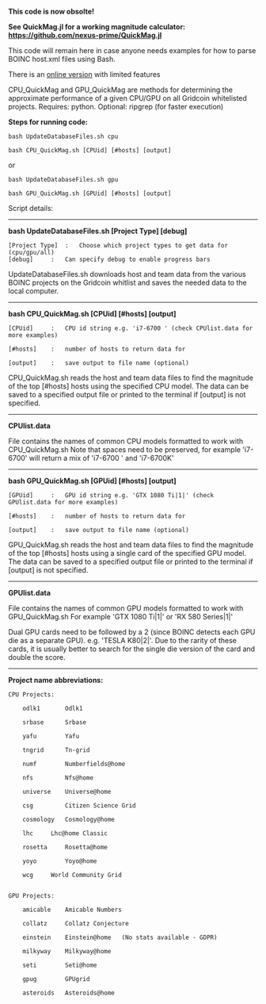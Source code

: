 **This code is now obsolte!** 

**See QuickMag.jl for a working magnitude calculator: https://github.com/nexus-prime/QuickMag.jl**

This code will remain here in case anyone needs examples for how to parse BOINC host.xml files using Bash.


There is an [online version](http://quickmag.ml) with limited features


CPU_QuickMag and GPU_QuickMag are methods for determining the approximate performance of a given CPU/GPU on all Gridcoin whitelisted projects.
Requires: python. Optional: ripgrep (for faster execution)

**Steps for running code:**

    bash UpdateDatabaseFiles.sh cpu
    
    bash CPU_QuickMag.sh [CPUid] [#hosts] [output]
    
or 
    
    bash UpdateDatabaseFiles.sh gpu
    
    bash GPU_QuickMag.sh [GPUid] [#hosts] [output]
 
Script details:

__________________________________________________________________________________________________________________
**bash UpdateDatabaseFiles.sh [Project Type] [debug]**
    
    [Project Type]	:	Choose which project types to get data for (cpu/gpu/all)
    [debug]		:	Can specify debug to enable progress bars
    
UpdateDatabaseFiles.sh downloads host and team data from the various BOINC projects on the Gridcoin whitlist
and saves the needed data to the local computer. 

__________________________________________________________________________________________________________________


**bash CPU_QuickMag.sh [CPUid] [#hosts] [output]**

    [CPUid]		:	CPU id string e.g. 'i7-6700 ' (check CPUlist.data for more examples)
    
    [#hosts]	: 	number of hosts to return data for
    
    [output]	:	save output to file name (optional)
    
CPU_QuickMag.sh reads the host and team data files to find the magnitude of the top [#hosts] hosts using the specified CPU model.
The data can be saved to a specified output file or printed to the terminal if [output] is not specified.
__________________________________________________________________________________________________________________

**CPUlist.data**

File contains the names of common CPU models formatted to work with CPU_QuickMag.sh
Note that spaces need to be preserved, for example 'i7-6700' will return a mix of 'i7-6700 ' and 'i7-6700K'

__________________________________________________________________________________________________________________


**bash GPU_QuickMag.sh [GPUid] [#hosts] [output]**

    [GPUid]		:	GPU id string e.g. 'GTX 1080 Ti|1|' (check GPUlist.data for more examples)
    
    [#hosts]	: 	number of hosts to return data for
    
    [output]	:	save output to file name (optional)
    
GPU_QuickMag.sh reads the host and team data files to find the magnitude of the top [#hosts] hosts using a single card 
of the specified GPU model.
The data can be saved to a specified output file or printed to the terminal if [output] is not specified.
__________________________________________________________________________________________________________________

**GPUlist.data**

File contains the names of common GPU models formatted to work with GPU_QuickMag.sh
For example 'GTX 1080 Ti|1|' or 'RX 580 Series|1|'

Dual GPU cards need to be followed by a 2 (since BOINC detects each GPU die as a separate GPU).
e.g. 'TESLA K80|2|'. Due to the rarity of these cards, it is usually better to search for the single die version 
of the card and double the score.
__________________________________________________________________________________________________________________

**Project name abbreviations:**

	CPU Projects:

		odlk1 		Odlk1

		srbase 		Srbase

		yafu 		Yafu

		tngrid 		Tn-grid

		numf 		Numberfields@home
		
		nfs 		Nfs@home

		universe 	Universe@home

		csg 		Citizen Science Grid

		cosmology 	Cosmology@home

		lhc		Lhc@home Classic

		rosetta  	Rosetta@home

		yoyo 		Yoyo@home

		wcg		World Community Grid 
		
	
	GPU Projects:
		
		amicable 	Amicable Numbers
		
		collatz 	Collatz Conjecture
		
		einstein 	Einstein@home  	(No stats available - GDPR)
		
		milkyway 	Milkyway@home
		
		seti 		Seti@home
		
		gpug		GPUgrid
		
		asteroids 	Asteroids@home
				
